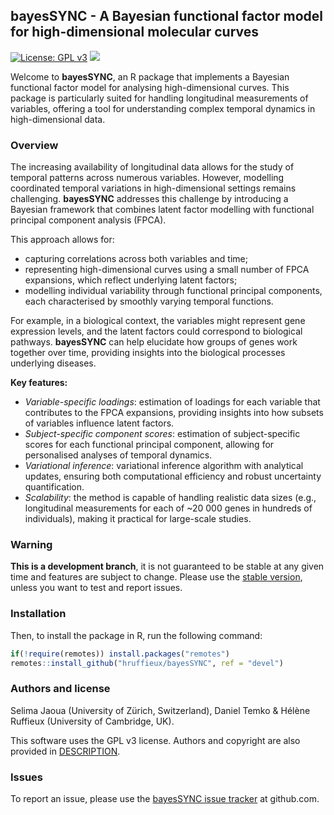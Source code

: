 <!-- README.md is generated from README.Rmd. Please edit that file -->

<!-- First time: run usethis::use_readme_rmd() to create a pre-commit hook that 
prevents from committing if the README.Rmd has changed, but has not been 
re-knitted to generate an updated README.md -->

## bayesSYNC - A Bayesian functional factor model for high-dimensional molecular curves

<!-- Run for the R CMD checks, run usethis::use_github_actions() to set up the pipeline, possibly modify the .yaml file and then: -->

<!-- [![R build status](https://github.com/hruffieux/bayesSYNC/workflows/R-CMD-check/badge.svg)](https://github.com/hruffieux/bayesSYNC/actions) -->

<!-- [![](https://travis-ci.org/hruffieux/bayesSYNC.svg?branch=master)](https://travis-ci.org/hruffieux/bayesSYNC) -->

[![License: GPL
v3](https://img.shields.io/badge/license-GPL%20v3-blue.svg)](https://www.gnu.org/licenses/gpl-3.0)
[![](https://img.shields.io/badge/devel%20version-0.1.0-blue.svg)](https://github.com/hruffieux/bayesSYNC)
<!-- [![](https://img.shields.io/github/languages/code-size/hruffieux/bayesSYNC.svg)](https://github.com/hruffieux/bayesSYNC) -->

Welcome to **bayesSYNC**, an R package that implements a Bayesian
functional factor model for analysing high-dimensional curves. This
package is particularly suited for handling longitudinal measurements of
variables, offering a tool for understanding complex temporal dynamics
in high-dimensional data.

### Overview

The increasing availability of longitudinal data allows for the study of
temporal patterns across numerous variables. However, modelling
coordinated temporal variations in high-dimensional settings remains
challenging. **bayesSYNC** addresses this challenge by introducing a
Bayesian framework that combines latent factor modelling with functional
principal component analysis (FPCA).

This approach allows for:

- capturing correlations across both variables and time;
- representing high-dimensional curves using a small number of FPCA
  expansions, which reflect underlying latent factors;
- modelling individual variability through functional principal
  components, each characterised by smoothly varying temporal functions.

For example, in a biological context, the variables might represent gene
expression levels, and the latent factors could correspond to biological
pathways. **bayesSYNC** can help elucidate how groups of genes work
together over time, providing insights into the biological processes
underlying diseases.

**Key features:**

- *Variable-specific loadings*: estimation of loadings for each variable
  that contributes to the FPCA expansions, providing insights into how
  subsets of variables influence latent factors.
- *Subject-specific component scores*: estimation of subject-specific
  scores for each functional principal component, allowing for
  personalised analyses of temporal dynamics.
- *Variational inference*: variational inference algorithm with
  analytical updates, ensuring both computational efficiency and robust
  uncertainty quantification.
- *Scalability*: the method is capable of handling realistic data sizes
  (e.g., longitudinal measurements for each of ~20 000 genes in hundreds
  of individuals), making it practical for large-scale studies.

### Warning

**This is a development branch**, it is not guaranteed to be stable at
any given time and features are subject to change. Please use the
[stable version](https://github.com/hruffieux/bayesSYNC), unless you
want to test and report issues.

### Installation

Then, to install the package in R, run the following command:

``` r
if(!require(remotes)) install.packages("remotes")
remotes::install_github("hruffieux/bayesSYNC", ref = "devel")
```

### Authors and license

Selima Jaoua (University of Zürich, Switzerland), Daniel Temko & Hélène
Ruffieux (University of Cambridge, UK).

This software uses the GPL v3 license. Authors and copyright are also
provided in [DESCRIPTION](DESCRIPTION).

### Issues

To report an issue, please use the [bayesSYNC issue
tracker](https://github.com/hruffieux/bayesSYNC/issues) at github.com.
